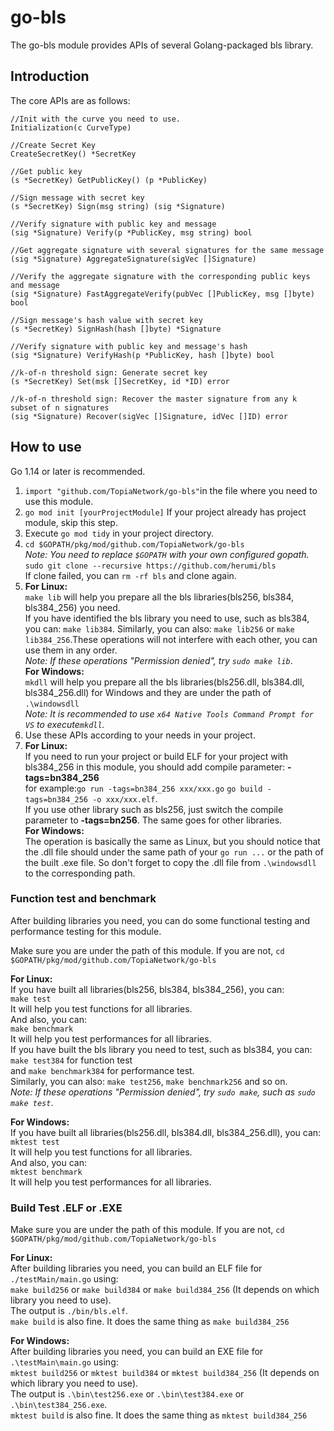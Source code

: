# go-bls
The go-bls module provides APIs of several Golang-packaged bls library.  

## Introduction

The core APIs are as follows:
```
//Init with the curve you need to use.
Initialization(c CurveType)

//Create Secret Key
CreateSecretKey() *SecretKey

//Get public key
(s *SecretKey) GetPublicKey() (p *PublicKey)

//Sign message with secret key
(s *SecretKey) Sign(msg string) (sig *Signature)

//Verify signature with public key and message
(sig *Signature) Verify(p *PublicKey, msg string) bool

//Get aggregate signature with several signatures for the same message
(sig *Signature) AggregateSignature(sigVec []Signature)

//Verify the aggregate signature with the corresponding public keys and message
(sig *Signature) FastAggregateVerify(pubVec []PublicKey, msg []byte) bool

//Sign message's hash value with secret key
(s *SecretKey) SignHash(hash []byte) *Signature

//Verify signature with public key and message's hash
(sig *Signature) VerifyHash(p *PublicKey, hash []byte) bool

//k-of-n threshold sign: Generate secret key
(s *SecretKey) Set(msk []SecretKey, id *ID) error

//k-of-n threshold sign: Recover the master signature from any k subset of n signatures
(sig *Signature) Recover(sigVec []Signature, idVec []ID) error
```
## How to use

Go 1.14 or later is recommended.

1. `import "github.com/TopiaNetwork/go-bls"`in the file where you need to use this module.  
2. `go mod init [yourProjectModule]` If your project already has project module, skip this step.
3. Execute `go mod tidy` in your project directory.
4. `cd $GOPATH/pkg/mod/github.com/TopiaNetwork/go-bls`  
*Note: You need to replace `$GOPATH` with your own configured gopath.*  
`sudo git clone --recursive https://github.com/herumi/bls`  
If clone failed, you can `rm -rf bls` and clone again.
5. **For Linux:**  
`make lib` will help you prepare all the bls libraries(bls256, bls384, bls384_256) you need.  
If you have identified the bls library you need to use, such as bls384, you can: `make lib384`.
Similarly, you can also: `make lib256` or `make lib384_256`.These operations will not interfere with each other, you can use them in any order.  
*Note: If these operations "Permission denied", try `sudo make lib`*.  
**For Windows:**  
`mkdll` will help you prepare all the bls libraries(bls256.dll, bls384.dll, bls384_256.dll) for Windows and they are under the path of `.\windowsdll`  
*Note: It is recommended to use `x64 Native Tools Command Prompt for VS` to execute`mkdll`.*
6. Use these APIs according to your needs in your project.  
7. **For Linux:**  
If you need to run your project or build ELF for your project with bls384_256 in this module, you should add compile parameter: **-tags=bn384_256**  
for example:`go run -tags=bn384_256 xxx/xxx.go` `go build -tags=bn384_256 -o xxx/xxx.elf`.  
If you use other library such as bls256, just switch the compile parameter to **-tags=bn256**. The same goes for other libraries.  
**For Windows:**  
The operation is basically the same as Linux, but you should notice that the .dll file should under the same path of your `go run ...` or the path of the built .exe file. So don't forget to copy the .dll file from `.\windowsdll` to the corresponding path.

### Function test and benchmark
After building libraries you need, you can do some functional testing and performance testing for this module.

Make sure you are under the path of this module. If you are not, `cd $GOPATH/pkg/mod/github.com/TopiaNetwork/go-bls`  

**For Linux:**  
If you have built all libraries(bls256, bls384, bls384_256), you can:  
`make test`  
It will help you test functions for all libraries.  
And also, you can:  
`make benchmark`  
It will help you test performances for all libraries.  
If you have built the bls library you need to test, such as bls384, you can:  
`make test384` for function test  
and `make benchmark384` for performance test.  
Similarly, you can also: `make test256`, `make benchmark256` and so on.  
*Note: If these operations "Permission denied", try `sudo make`, such as `sudo make test`*.

**For Windows:**  
If you have built all libraries(bls256.dll, bls384.dll, bls384_256.dll), you can:  
`mktest test`  
It will help you test functions for all libraries.  
And also, you can:  
`mktest benchmark`  
It will help you test performances for all libraries.

### Build Test .ELF or .EXE 

Make sure you are under the path of this module. If you are not, `cd $GOPATH/pkg/mod/github.com/TopiaNetwork/go-bls`  

**For Linux:**  
After building libraries you need, you can build an ELF file for `./testMain/main.go` using:  
`make build256` or `make build384` or `make build384_256` (It depends on which library you need to use).  
The output is `./bin/bls.elf`.  
`make build` is also fine. It does the same thing as `make build384_256`  

**For Windows:**  
After building libraries you need, you can build an EXE file for `.\testMain\main.go` using:  
`mktest build256` or `mktest build384` or `mktest build384_256` (It depends on which library you need to use).  
The output is `.\bin\test256.exe` or `.\bin\test384.exe` or `.\bin\test384_256.exe`.  
`mktest build` is also fine. It does the same thing as `mktest build384_256` 